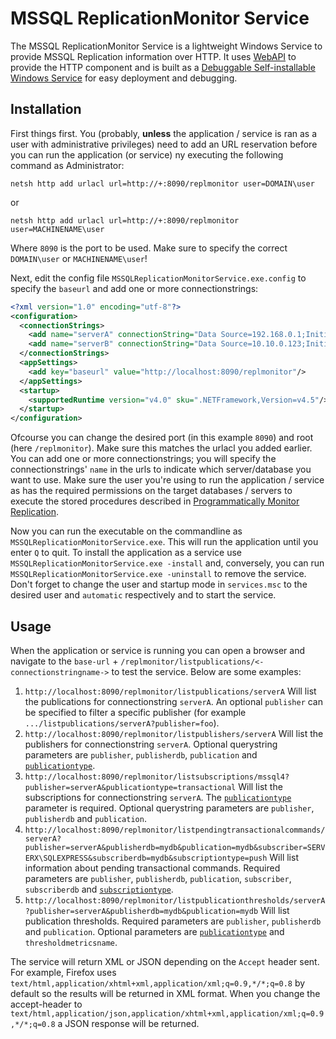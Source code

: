 MSSQL ReplicationMonitor Service
=================

The MSSQL ReplicationMonitor Service is a lightweight Windows Service to provide MSSQL Replication information over HTTP. It uses [WebAPI](http://www.asp.net/web-api) to provide the HTTP component and is built as a [Debuggable Self-installable Windows Service](http://geekswithblogs.net/BlackRabbitCoder/archive/2011/03/01/c-toolbox-debug-able-self-installable-windows-service-template-redux.aspx) for easy deployment and debugging.

## Installation

First things first. You (probably, **unless** the application / service is ran as a user with administrative privileges) need to add an URL reservation before you can run the application (or service) ny executing the following command as Administrator:

`netsh http add urlacl url=http://+:8090/replmonitor user=DOMAIN\user`

or

`netsh http add urlacl url=http://+:8090/replmonitor user=MACHINENAME\user`

Where `8090` is the port to be used. Make sure to specify the correct `DOMAIN\user` or `MACHINENAME\user`!

Next, edit the config file `MSSQLReplicationMonitorService.exe.config` to specify the `baseurl` and add one or more connectionstrings:

```xml
<?xml version="1.0" encoding="utf-8"?>
<configuration>
  <connectionStrings>
    <add name="serverA" connectionString="Data Source=192.168.0.1;Initial Catalog=distribution;Integrated Security=SSPI;"/>
    <add name="serverB" connectionString="Data Source=10.10.0.123;Initial Catalog=distribution;Integrated Security=SSPI;"/>
  </connectionStrings>
  <appSettings>
    <add key="baseurl" value="http://localhost:8090/replmonitor"/>
  </appSettings>
  <startup>
    <supportedRuntime version="v4.0" sku=".NETFramework,Version=v4.5"/>
  </startup>
</configuration>
```

Ofcourse you can change the desired port (in this example `8090`) and root (here `/replmonitor`). Make sure this matches the urlacl you added earlier. You can add one or more connectionstrings; you will specify the connectionstrings' `name` in the urls to indicate which server/database you want to use. Make sure the user you're using to run the application / service as has the required permissions on the target databases / servers to execute the stored procedures described in [Programmatically Monitor Replication](http://technet.microsoft.com/en-us/library/ms147874.aspx).

Now you can run the executable on the commandline as `MSSQLReplicationMonitorService.exe`. This will run the application until you enter `Q` to quit. To install the application as a service use `MSSQLReplicationMonitorService.exe -install` and, conversely, you can run `MSSQLReplicationMonitorService.exe -uninstall` to remove the service. Don't forget to change the user and startup mode in `services.msc` to the desired user and `automatic` respectively and to start the service.

## Usage

When the application or service is running you can open a browser and navigate to the `base-url` + `/replmonitor/listpublications/<-connectionstringname->` to test the service. Below are some examples:

1. `http://localhost:8090/replmonitor/listpublications/serverA` Will list the publications for connectionstring `serverA`. An optional `publisher` can be specified to filter a specific publisher (for example `.../listpublications/serverA?publisher=foo`).
2. `http://localhost:8090/replmonitor/listpublishers/serverA` Will list the publishers for connectionstring `serverA`. Optional querystring parameters are `publisher`, `publisherdb`, `publication` and [`publicationtype`](https://github.com/RobThree/NMSSQLReplication/blob/master/NMSSQLReplication/Enums/PublicationType.cs).
3. `http://localhost:8090/replmonitor/listsubscriptions/mssql4?publisher=serverA&publicationtype=transactional` Will list the subscriptions for connectionstring `serverA`. The [`publicationtype`](https://github.com/RobThree/NMSSQLReplication/blob/master/NMSSQLReplication/Enums/PublicationType.cs) parameter is required. Optional querystring parameters are `publisher`, `publisherdb` and `publication`.
4. `http://localhost:8090/replmonitor/listpendingtransactionalcommands/serverA?publisher=serverA&publisherdb=mydb&publication=mydb&subscriber=SERVERX\SQLEXPRESS&subscriberdb=mydb&subscriptiontype=push` Will list information about pending transactional commands. Required parameters are `publisher`, `publisherdb`, `publication`, `subscriber`, `subscriberdb` and [`subscriptiontype`](https://github.com/RobThree/NMSSQLReplication/blob/master/NMSSQLReplication/Enums/SubscriptionType.cs).
5. `http://localhost:8090/replmonitor/listpublicationthresholds/serverA?publisher=serverA&publisherdb=mydb&publication=mydb` Will list publication thresholds. Required parameters are `publisher`, `publisherdb` and `publication`. Optional parameters are [`publicationtype`](https://github.com/RobThree/NMSSQLReplication/blob/master/NMSSQLReplication/Enums/PublicationType.cs) and `thresholdmetricsname`.

The service will return XML or JSON depending on the `Accept` header sent. For example, Firefox uses `text/html,application/xhtml+xml,application/xml;q=0.9,*/*;q=0.8` by default so the results will be returned in XML format. When you change the accept-header to `text/html,application/json,application/xhtml+xml,application/xml;q=0.9,*/*;q=0.8` a JSON response will be returned.
